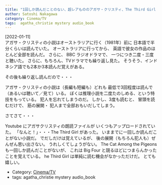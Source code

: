 ```yaml
---
title: "1回しか読んだことのない、超レアもののアガサ・クリスティ、The Third Girl の朗読を聞いている；筋を覚えていないクリスティは嬉しい"
author: Satoshi Nakagawa
category: Cinema/TV
tags:  agatha_christie mystery audio_book
---
```


[2022-01-11]  
 アガサ・クリスティの小説はオーストラリアに行く（1981年）前に
日本語で半分くらいは読んでいた。
オーストラリアに行ってから、
英語で彼女の作品のほとんど全部を読んだ。
さらに、
BBC ラジオドラマで、
一つにつき二度・三度と聴いた。
さらに、もちろん、TVドラマでも繰り返し見た。
そうそう、インドネシア語でも2本か3本読んだ覚えがある。

 その後も繰り返し読んだので・・・

 アガサ・クリスティの小説は（長編も短編も）どれも
最低で3回程度は読んで（あるいは聴いて／見て）いる。
ぼくは推理小説を二度たのしめる、という特技をもっている。
犯人を忘れてしまうのだ。
しかし、3度も読むと、
冒頭を読むだけで、
筋の展開・
犯人まで全部おもいだしてしまう。

 さてさて・・・

 Youtube にアガサクリスティの朗読ファイルが
いくつもアップロードされていた。
「なんと！」・・・The Third Girl があった。
いままでに一回しか読んだことがない小説だ。
でだしだけは覚えているが、
後の展開（もちろん犯人も）ぜんぜん思い出さない。
うれしくてしょうがない。
The Cat Among the Pigeons も一回しか読んだことがないが、
これは Big Four と競るほどにつまらんかったことを覚えている。
he Third Girl は単純に読む機会がなかっただけだ。
とても嬉しい。

- Category: [Cinema/TV](categories.html#Cinema/TV)
- tags:  agatha_christie mystery audio_book
